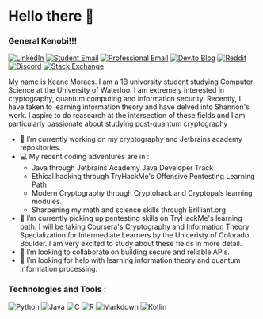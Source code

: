 # Hello there 👋 
### General Kenobi!!!
[![LinkedIn](https://img.shields.io/badge/LinkedIn-0077B5?style=for-the-badge&logo=linkedin&logoColor=white)](https://www.linkedin.com/in/keane-moraes-858493167/)   [![Student Email](https://img.shields.io/badge/k3moraes-0078D4?style=for-the-badge&logo=microsoft-outlook&logoColor=white)](mailto:k3moraes@uwaterloo.ca) [![Professional Email](https://img.shields.io/badge/keanejonathan3-D14836?style=for-the-badge&logo=gmail&logoColor=white)](mailto:keanejonathan3@gmail.com) [![Dev.to Blog](https://img.shields.io/badge/dev.to-0A0A0A?style=for-the-badge&logo=dev.to&logoColor=white)](https://dev.to/lordvader31) [![Reddit](https://img.shields.io/badge/Reddit-FF4500?style=for-the-badge&logo=reddit&logoColor=white)](https://www.reddit.com/user/lordvader_31)   [![Discord](https://img.shields.io/badge/Discord-7289DA?style=for-the-badge&logo=discord&logoColor=white)](665573868404080651)  [![Stack Exchange]( 	https://img.shields.io/badge/Stack_Exchange-FE7A16?style=for-the-badge&logo=stack-overflow&logoColor=white)](https://stackexchange.com/users/14957124/keane-jonathan)

My name is Keane Moraes. I am a 1B university student studying Computer Science at the University of Waterloo. I am extremely interested in cryptography, quantum computing and information security. Recently, I have taken to learning information theory and have delved into Shannon's work. I aspire to do reasearch at the intersection of these fields and I am particularly passionate about studying post-quantum cryptography

- 🔭 I’m currently working on my cryptography and Jetbrains academy repositories.
- 💻 My recent coding adventures are in :
  * Java through Jetbrains Academy Java Developer Track
  * Ethical hacking through TryHackMe's Offensive Pentesting Learning Path
  * Modern Cryptography through Cryptohack and Cryptopals learning modules. 
  * Sharpening my math and science skills through Brilliant.org
- 🌱 I’m currently picking up pentesting skills on TryHackMe's learning path. I will be taking Coursera's Cryptography and Information Theory Specialization for Intermediate Learners by the Uniceristy of Colorado Boulder. I am very excited to study about these fields in more detail.
- 👯 I’m looking to collaborate on building secure and reliable APIs.
- 🤔 I’m looking for help with learning information theory and quantum information processing.

### Technologies and Tools :
![Python](https://img.shields.io/badge/Python-3776AB?style=for-the-badge&logo=python&logoColor=white) ![Java]( https://img.shields.io/badge/Java-ED8B00?style=for-the-badge&logo=java&logoColor=white)  ![C]( 	https://img.shields.io/badge/C-00599C?style=for-the-badge&logo=c&logoColor=white)  ![R](https://img.shields.io/badge/R-276DC3?style=for-the-badge&logo=r&logoColor=white)  ![Markdown]( 	https://img.shields.io/badge/Markdown-000000?style=for-the-badge&logo=markdown&logoColor=white)  ![Kotlin]( 	https://img.shields.io/badge/Kotlin-0095D5?&style=for-the-badge&logo=kotlin&logoColor=white)

<!--
**LordVader31/LordVader31** is a ✨ _special_ ✨ repository because its `README.md` (this file) appears on your GitHub profile.

Here are some ideas to get you started:

- 🔭 I’m currently working on cryptography and quantum comput
- 🌱 I’m currently learning about linear algebra, integral calculus and C in first-year uni,
- 👯 I’m looking to collaborate on building secure and reliable systems. 
- 🤔 I’m looking for help with learning information theory and quantum information processing.
- [![My GitHub stats](https://github-readme-stats.vercel.app/api?username=LordVader31)](https://github.com/anuraghazra/github-readme-stats)
-->
